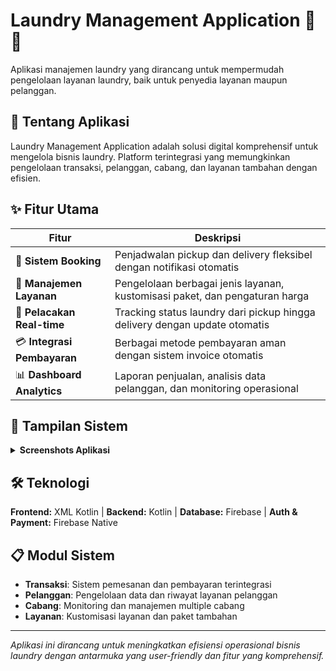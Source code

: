# Laundry Management Application 👔🧺

Aplikasi manajemen laundry yang dirancang untuk mempermudah pengelolaan layanan laundry, baik untuk penyedia layanan maupun pelanggan.

## 🚀 Tentang Aplikasi

Laundry Management Application adalah solusi digital komprehensif untuk mengelola bisnis laundry. Platform terintegrasi yang memungkinkan pengelolaan transaksi, pelanggan, cabang, dan layanan tambahan dengan efisien.

## ✨ Fitur Utama

| Fitur | Deskripsi |
|-------|-----------|
| 📅 **Sistem Booking** | Penjadwalan pickup dan delivery fleksibel dengan notifikasi otomatis |
| 🧼 **Manajemen Layanan** | Pengelolaan berbagai jenis layanan, kustomisasi paket, dan pengaturan harga |
| 🚚 **Pelacakan Real-time** | Tracking status laundry dari pickup hingga delivery dengan update otomatis |
| 💳 **Integrasi Pembayaran** | Berbagai metode pembayaran aman dengan sistem invoice otomatis |
| 📊 **Dashboard Analytics** | Laporan penjualan, analisis data pelanggan, dan monitoring operasional |

## 🎨 Tampilan Sistem

<details>
<summary><strong>Screenshots Aplikasi</strong></summary>

### Manajemen Transaksi
![Design Transaksi](https://github.com/user-attachments/assets/2526b734-9752-4110-b74b-8ceea3238c52)

### Manajemen Pelanggan
![Design Pelanggan](https://github.com/user-attachments/assets/6cbb349c-c8c0-48ba-ae53-c75962c63b30)

### Manajemen Cabang
![Design Cabang](https://github.com/user-attachments/assets/a5c12602-3a29-4c17-baba-31b04038b284)

### Autentikasi & Login
![Screenshot 2025-06-10 144706](https://github.com/user-attachments/assets/794b8fe5-02ea-4b48-a8e1-cc6248f42f82)
![Screenshot 2025-06-10 145120](https://github.com/user-attachments/assets/d45ccf25-ef33-4428-966d-d8c2d04e367d)

### Interface Layanan
![Screenshot 2025-06-10 145011](https://github.com/user-attachments/assets/b0c7ed5b-e1fe-4aa8-90c8-89258f9bc2e3)
![Screenshot 2025-06-10 145049](https://github.com/user-attachments/assets/fd23b253-1979-405b-b694-4539c89d2dee)

### Dashboard & Menu
![Dashbiard](https://github.com/user-attachments/assets/c77c6cb5-9af1-4510-8756-c543a8a184bc)
![Screenshoot](https://github.com/user-attachments/assets/600bfd04-6235-41df-a244-98dc5808aa49)

</details>

## 🛠️ Teknologi

**Frontend:** XML Kotlin | **Backend:** Kotlin | **Database:** Firebase | **Auth & Payment:** Firebase Native

## 📋 Modul Sistem

- **Transaksi**: Sistem pemesanan dan pembayaran terintegrasi
- **Pelanggan**: Pengelolaan data dan riwayat layanan pelanggan  
- **Cabang**: Monitoring dan manajemen multiple cabang
- **Layanan**: Kustomisasi layanan dan paket tambahan

---

*Aplikasi ini dirancang untuk meningkatkan efisiensi operasional bisnis laundry dengan antarmuka yang user-friendly dan fitur yang komprehensif.*
